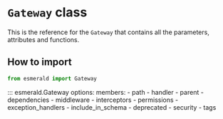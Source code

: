 # **`Gateway`** class

This is the reference for the `Gateway` that contains all the parameters,
attributes and functions.

## How to import

```python
from esmerald import Gateway
```

::: esmerald.Gateway
    options:
        members:
            - path
            - handler
            - parent
            - dependencies
            - middleware
            - interceptors
            - permissions
            - exception_handlers
            - include_in_schema
            - deprecated
            - security
            - tags
